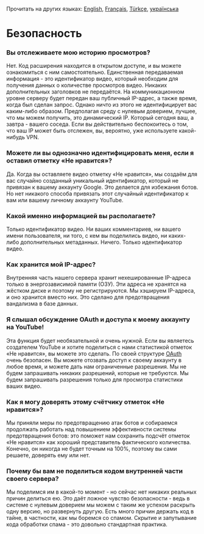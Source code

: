 Прочитать на других языках: [English](SECURITY-FAQ.md), [Français](SECURITY-FAQfr.md), [Türkçe](SECURITY-FAQtr.md), [українська](SECURITY-FAQuk.md)

# Безопасность

### Вы отслеживаете мою историю просмотров?

Нет. Код расширения находится в открытом доступе, и вы можете ознакомиться с ним самостоятельно. Единственная передаваемая информация - это идентификатор видео, который необходим для получения данных о количестве просмотров видео. Никаких дополнительных заголовков не передаётся. На коммуникационном уровне серверу будет передан ваш публичный IP-адрес, а также время, когда был сделан запрос. Однако ничто из этого не идентифицирует вас каким-либо образом. Предполагая среду с нулевым доверием, лучшее, что мы можем получить, это динамический IP. Который сегодня ваш, а завтра - вашего соседа. Если вы действительно беспокоитесь о том, что ваш IP может быть отслежен, вы, вероятно, уже используете какой-нибудь VPN.

### Можете ли вы однозначно идентифицировать меня, если я оставил отметку «Не нравится»?

Да. Когда вы оставляете видео отметку «Не нравится», мы создаём для вас случайно созданный уникальный идентификатор, который не привязан к вашему аккаунту Google. Это делается для избежания ботов. Но нет никакого способа привязать этот случайный идентификатор к вам или вашему личному аккаунту YouTube.

### Какой именно информацией вы располагаете?

Только идентификатор видео. Ни ваших комментариев, ни вашего имени пользователя, ни того, с кем вы поделились видео, ни каких-либо дополнительных метаданных. Ничего. Только идентификатор видео.

### Как хранится мой IP-адрес?

Внутренняя часть нашего сервера хранит нехешированные IP-адреса только в энергозависимой памяти (ОЗУ). Эти адреса не хранятся на жёстком диске и поэтому не регистрируются. Мы хэшируем IP-адреса, и оно хранится вместо них. Это сделано для предотвращения вандализма в базе данных.

### Я слышал обсуждение OAuth и доступа к моему аккаунту на YouTube!

Эта функция будет необязательной и очень нужной. Если вы являетесь создателем YouTube и хотите поделиться с нами статистикой отметок «Не нравится», вы можете это сделать. По своей структуре [OAuth](<https://ru.wikipedia.org/wiki/OAuth#:~:text=%D0%B1%D0%B5%D0%B7%20%D0%BF%D0%B5%D1%80%D0%B5%D0%B4%D0%B0%D1%87%D0%B8%20%D0%B5%D0%B9%20(%D1%82%D1%80%D0%B5%D1%82%D1%8C%D0%B5%D0%B9%20%D1%81%D1%82%D0%BE%D1%80%D0%BE%D0%BD%D0%B5)%20%D0%BB%D0%BE%D0%B3%D0%B8%D0%BD%D0%B0%20%D0%B8%20%D0%BF%D0%B0%D1%80%D0%BE%D0%BB%D1%8F>) очень безопасен. Вы можете отозвать доступ к своему аккаунту в любое время, и можете дать нам ограниченные разрешения. Мы не будем запрашивать никаких разрешений, которые не требуются. Мы будем запрашивать разрешения только для просмотра статистики ваших видео.

### Как я могу доверять этому счётчику отметок «Не нравится»?

Мы приняли меры по предотвращению атак ботов и собираемся продолжать работать над повышением эффективности системы предотвращения ботов: это поможет нам сохранить подсчёт отметок «Не нравится» как хороший представитель фактического количества. Конечно, он никогда не будет точным на 100%, поэтому вы сами решаете, доверять ему или нет.

### Почему бы вам не поделиться кодом внутренней части своего сервера?

Мы поделимся им в какой-то момент - но сейчас нет никаких реальных причин делиться ею. Это даёт ложное чувство безопасности - ведь в системе с нулевым доверием мы можем с таким же успехом раскрыть одну версию, но развернуть другую. Есть много причин держать код в тайне, в частности, как мы боремся со спамом. Скрытие и запутывание кода обработки спама - это довольно стандартная практика.
